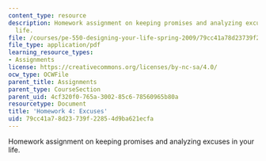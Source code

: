 ```yaml
---
content_type: resource
description: Homework assignment on keeping promises and analyzing excuses in your
  life.
file: /courses/pe-550-designing-your-life-spring-2009/79cc41a78d23739f22854d9ba621ecfa_MITPE_550iap09_s09_assn04.pdf
file_type: application/pdf
learning_resource_types:
- Assignments
license: https://creativecommons.org/licenses/by-nc-sa/4.0/
ocw_type: OCWFile
parent_title: Assignments
parent_type: CourseSection
parent_uid: 4cf320f0-765a-3002-85c6-78560965b80a
resourcetype: Document
title: 'Homework 4: Excuses'
uid: 79cc41a7-8d23-739f-2285-4d9ba621ecfa
---
```

Homework assignment on keeping promises and analyzing excuses in your life.
